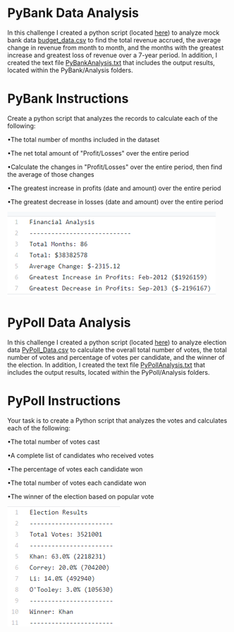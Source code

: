 # PyBank Data Analysis
  In this challenge I created a python script (located [here](PyBank/main.py)) to analyze mock bank data [budget_data.csv](PyBank/Resources/budget_data.csv) to find the total revenue accrued, the average change in revenue from month to month, and the months with the greatest increase and greatest loss of revenue over a 7-year period. In addition, I created the text file [PyBankAnalysis.txt](PyBank/Analysis/PyBankAnalysis.txt) that includes the output results, located within the PyBank/Analysis folders.

# PyBank Instructions
 
 Create a python script that analyzes the records to calculate each of the following:

•The total number of months included in the dataset

•The net total amount of "Profit/Losses" over the entire period

•Calculate the changes in "Profit/Losses" over the entire period, then find the average of those changes

•The greatest increase in profits (date and amount) over the entire period

•The greatest decrease in losses (date and amount) over the entire period

![bank_analysis](Images/bank_analysis.png)
  
# PyPoll Data Analysis
  In this challenge I created a python script (located [here](PyPoll/main.py)) to analyze election data [PyPoll_Data.csv](PyPoll/Resources/PyPoll_Data.csv) to calculate the overall total number of votes, the total number of votes and percentage of votes per candidate, and the winner of the election. In addition, I created the text file [PyPollAnalysis.txt](PyPoll/Analysis/PyPollAnalysis.txt) that includes the output results, located within the PyPoll/Analysis folders.
  
# PyPoll Instructions

 Your task is to create a Python script that analyzes the votes and calculates each of the following:

•The total number of votes cast

•A complete list of candidates who received votes

•The percentage of votes each candidate won

•The total number of votes each candidate won

•The winner of the election based on popular vote

![election_results](Images/election_results.png)
